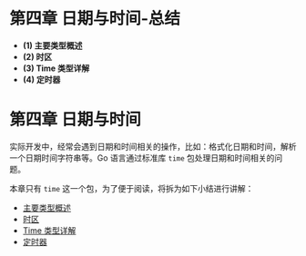 # 第四章 日期与时间-总结

- **(1) 主要类型概述**
- **(2) 时区**
- **(3) Time 类型详解**
- **(4) 定时器**

# 第四章 日期与时间

实际开发中，经常会遇到日期和时间相关的操作，比如：格式化日期和时间，解析一个日期时间字符串等。Go 语言通过标准库 `time` 包处理日期和时间相关的问题。

本章只有 `time` 这一个包，为了便于阅读，将拆为如下小结进行讲解：

- [主要类型概述](04.1.md)
- [时区](04.2.md)
- [Time 类型详解](04.3.md)
- [定时器](04.4.md)
